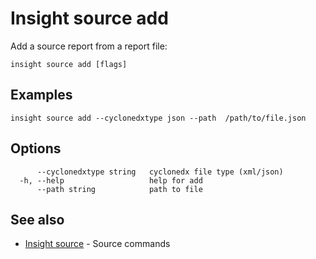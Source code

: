 # Insight source add

Add a source report from a report file:

```
insight source add [flags]
```

## <a id='examples'></a>Examples

```
insight source add --cyclonedxtype json --path  /path/to/file.json
```

## <a id='options'></a>Options

```
      --cyclonedxtype string   cyclonedx file type (xml/json)
  -h, --help                   help for add
      --path string            path to file
```

## <a id='see-also'></a>See also

* [Insight source](insight_source.md)	 - Source commands
